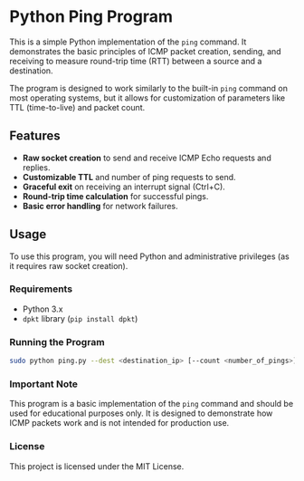 # Python Ping Program

This is a simple Python implementation of the `ping` command. It demonstrates the basic principles of ICMP packet creation, sending, and receiving to measure round-trip time (RTT) between a source and a destination. 

The program is designed to work similarly to the built-in `ping` command on most operating systems, but it allows for customization of parameters like TTL (time-to-live) and packet count.

## Features

- **Raw socket creation** to send and receive ICMP Echo requests and replies.
- **Customizable TTL** and number of ping requests to send.
- **Graceful exit** on receiving an interrupt signal (Ctrl+C).
- **Round-trip time calculation** for successful pings.
- **Basic error handling** for network failures.

## Usage

To use this program, you will need Python and administrative privileges (as it requires raw socket creation). 

### Requirements

- Python 3.x
- `dpkt` library (`pip install dpkt`)

### Running the Program

```bash
sudo python ping.py --dest <destination_ip> [--count <number_of_pings>] [--ttl <ttl_value>]
```

### Important Note

This program is a basic implementation of the `ping` command and should be used for educational purposes only. It is designed to demonstrate how ICMP packets work and is not intended for production use.


### License

This project is licensed under the MIT License.